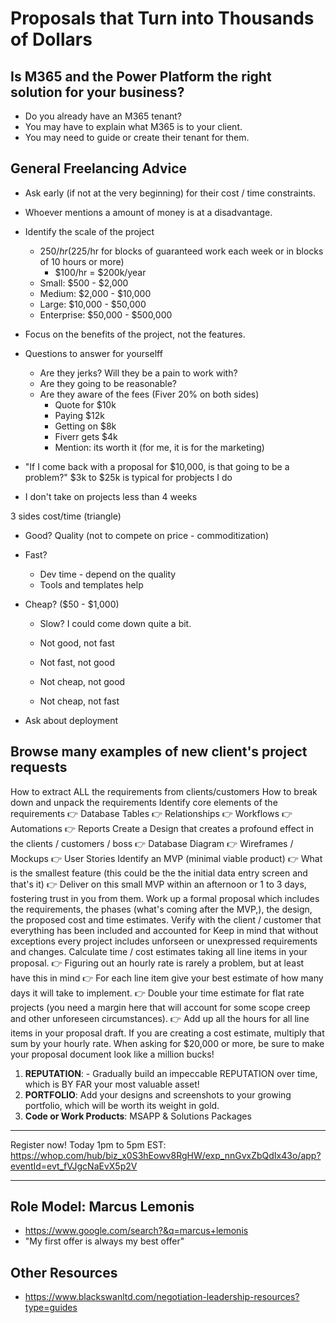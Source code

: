# Proposals that Turn into Thousands of Dollars

## Is M365 and the Power Platform the right solution for your business?

- Do you already have an M365 tenant?
- You may have to explain what M365 is to your client.
- You may need to guide or create their tenant for them. 

## General Freelancing Advice 

- Ask early (if not at the very beginning) for their cost / time constraints.
- Whoever mentions a amount of money is at a disadvantage.

- Identify the scale of the project
    - $250/hr ($225/hr for blocks of guaranteed work each week or in blocks of 10 hours or more)
        - $100/hr = $200k/year
    - Small: $500 - $2,000
    - Medium: $2,000 - $10,000
    - Large: $10,000 - $50,000
    - Enterprise: $50,000 - $500,000
- Focus on the benefits of the project, not the features.

- Questions to answer for yourselff
    - Are they jerks? Will they be a pain to work with?
    - Are they going to be reasonable?
    - Are they aware of the fees (Fiver 20% on both sides)
        - Quote for $10k
        - Paying $12k
        - Getting on $8k
        - Fiverr gets $4k
        - Mention: its worth it (for me, it is for the marketing)


- "If I come back with a proposal for $10,000, is that going to be a problem?"
    $3k to $25k is typical for probjects I do
- I don't take on projects less than 4 weeks

3 sides cost/time (triangle)
- Good? 
    Quality (not to compete on price - commoditization)
- Fast? 
    - Dev time - depend on the quality
    - Tools and templates help 
- Cheap? ($50 - $1,000)
    - Slow? I could come down quite a bit. 

    - Not good, not fast
    - Not fast, not good
    - Not cheap, not good
    - Not cheap, not fast

- Ask about deployment


## Browse many examples of new client's project requests


How to extract ALL the requirements from clients/customers
How to break down and unpack the requirements
Identify core elements of the requirements
👉 Database Tables
👉 Relationships
👉 Workflows
👉 Automations
👉 Reports
Create a Design that creates a profound effect in the clients / customers / boss
👉 Database Diagram
👉 Wireframes / Mockups
👉 User Stories
Identify an MVP (minimal viable product)
👉 What is the smallest feature (this could be the the initial data entry screen and that's it)
👉 Deliver on this small MVP within an afternoon or 1 to 3 days, fostering trust in you from them.
Work up a formal proposal which includes the requirements, the phases (what's coming after the MVP,), the design, the proposed cost and time estimates.
Verify with the client / customer that everything has been included and accounted for
Keep in mind that without exceptions every project includes unforseen or unexpressed requirements and changes.
Calculate time / cost estimates taking all line items in your proposal.
👉 Figuring out an hourly rate is rarely a problem, but at least have this in mind
👉 For each line item give your best estimate of how many days it will take to implement.
👉 Double your time estimate for flat rate projects (you need a margin here that will account for some scope creep and other unforeseen circumstances).
👉 Add up all the hours for all line items in your proposal draft. If you are creating a cost estimate, multiply that sum by your hourly rate.
When asking for $20,000 or more, be sure to make your proposal document look like a million bucks!


1. **REPUTATION**:  - Gradually build an impeccable REPUTATION over time, which is BY FAR your most valuable asset!
2. **PORTFOLIO**:  Add your designs and screenshots to your growing portfolio, which will be worth its weight in gold.
3. **Code or Work Products**: MSAPP & Solutions Packages

---

Register now! Today 1pm to 5pm EST:
https://whop.com/hub/biz_x0S3hEowv8RgHW/exp_nnGvxZbQdIx43o/app?eventId=evt_fVJgcNaEvX5p2V

---

## Role Model: Marcus Lemonis

- https://www.google.com/search?&q=marcus+lemonis
- "My first offer is always my best offer"

## Other Resources

- https://www.blackswanltd.com/negotiation-leadership-resources?type=guides